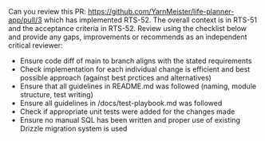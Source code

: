Can you review this PR: https://github.com/YarnMeister/life-planner-app/pull/3 which has implemented RTS-52. The overall context is in RTS-51 and the acceptance criteria in RTS-52.
Review using the checklist below and provide any gaps, improvements or recommends as an independent critical reviewer:
- Ensure code diff of main to branch aligns with the stated requirements
- Check implementation for each individual change is efficient and best possible approach (against best prctices and alternatives)
- Ensure that all guidelines in README.md was followed (naming, module structure, test writing)
- Ensure all guidelines in /docs/test-playbook.md was followed
- Check if appropriate unit tests were added for the changes made
- Ensure no manual SQL has been written and proper use of existing Drizzle migration system is used